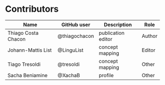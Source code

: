 # Contributors

Name | GitHub user | Description| Role
--- | --- | --- | ---
Thiago Costa Chacon | @thiagochacon | publication editor | Author
Johann-Mattis List | @LinguList | concept mapping | Editor
Tiago Tresoldi | @tresoldi | concept mapping | Other
Sacha Beniamine | @XachaB | profile | Other
